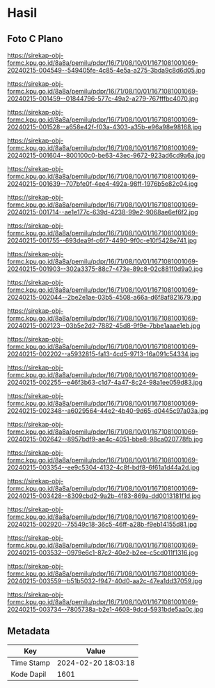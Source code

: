 # Hasil

## Foto C Plano

https://sirekap-obj-formc.kpu.go.id/8a8a/pemilu/pdpr/16/71/08/10/01/1671081001069-20240215-004549--549405fe-4c85-4e5a-a275-3bda9c8d6d05.jpg

https://sirekap-obj-formc.kpu.go.id/8a8a/pemilu/pdpr/16/71/08/10/01/1671081001069-20240215-001459--01844796-577c-49a2-a279-767fffbc4070.jpg

https://sirekap-obj-formc.kpu.go.id/8a8a/pemilu/pdpr/16/71/08/10/01/1671081001069-20240215-001528--a658e42f-f03a-4303-a35b-e96a98e98168.jpg

https://sirekap-obj-formc.kpu.go.id/8a8a/pemilu/pdpr/16/71/08/10/01/1671081001069-20240215-001604--800100c0-be63-43ec-9672-923ad6cd9a6a.jpg

https://sirekap-obj-formc.kpu.go.id/8a8a/pemilu/pdpr/16/71/08/10/01/1671081001069-20240215-001639--707bfe0f-4ee4-492a-98ff-1976b5e82c04.jpg

https://sirekap-obj-formc.kpu.go.id/8a8a/pemilu/pdpr/16/71/08/10/01/1671081001069-20240215-001714--ae1e177c-639d-4238-99e2-9068ae6ef6f2.jpg

https://sirekap-obj-formc.kpu.go.id/8a8a/pemilu/pdpr/16/71/08/10/01/1671081001069-20240215-001755--693dea9f-c6f7-4490-9f0c-e10f5428e741.jpg

https://sirekap-obj-formc.kpu.go.id/8a8a/pemilu/pdpr/16/71/08/10/01/1671081001069-20240215-001903--302a3375-88c7-473e-89c8-02c881f0d9a0.jpg

https://sirekap-obj-formc.kpu.go.id/8a8a/pemilu/pdpr/16/71/08/10/01/1671081001069-20240215-002044--2be2e1ae-03b5-4508-a66a-d6f8af821679.jpg

https://sirekap-obj-formc.kpu.go.id/8a8a/pemilu/pdpr/16/71/08/10/01/1671081001069-20240215-002123--03b5e2d2-7882-45d8-9f9e-7bbe1aaae1eb.jpg

https://sirekap-obj-formc.kpu.go.id/8a8a/pemilu/pdpr/16/71/08/10/01/1671081001069-20240215-002202--a5932815-fa13-4cd5-9713-16a091c54334.jpg

https://sirekap-obj-formc.kpu.go.id/8a8a/pemilu/pdpr/16/71/08/10/01/1671081001069-20240215-002255--e46f3b63-c1d7-4a47-8c24-98a1ee059d83.jpg

https://sirekap-obj-formc.kpu.go.id/8a8a/pemilu/pdpr/16/71/08/10/01/1671081001069-20240215-002348--a6029564-44e2-4b40-9d65-d0445c97a03a.jpg

https://sirekap-obj-formc.kpu.go.id/8a8a/pemilu/pdpr/16/71/08/10/01/1671081001069-20240215-002642--8957bdf9-ae4c-4051-bbe8-98ca020778fb.jpg

https://sirekap-obj-formc.kpu.go.id/8a8a/pemilu/pdpr/16/71/08/10/01/1671081001069-20240215-003354--ee9c5304-4132-4c8f-bdf8-6f61a1d44a2d.jpg

https://sirekap-obj-formc.kpu.go.id/8a8a/pemilu/pdpr/16/71/08/10/01/1671081001069-20240215-003428--8309cbd2-9a2b-4f83-869a-dd0013181f1d.jpg

https://sirekap-obj-formc.kpu.go.id/8a8a/pemilu/pdpr/16/71/08/10/01/1671081001069-20240215-002920--75549c18-36c5-46ff-a28b-f9eb14155d81.jpg

https://sirekap-obj-formc.kpu.go.id/8a8a/pemilu/pdpr/16/71/08/10/01/1671081001069-20240215-003532--0979e6c1-87c2-40e2-b2ee-c5cd011f1316.jpg

https://sirekap-obj-formc.kpu.go.id/8a8a/pemilu/pdpr/16/71/08/10/01/1671081001069-20240215-003559--b51b5032-f947-40d0-aa2c-47ea1dd37059.jpg

https://sirekap-obj-formc.kpu.go.id/8a8a/pemilu/pdpr/16/71/08/10/01/1671081001069-20240215-003734--7805738a-b2e1-4608-9dcd-5931bde5aa0c.jpg


## Metadata

| Key        | Value               |
| ---------- | ------------------- |
| Time Stamp | 2024-02-20 18:03:18 |
| Kode Dapil | 1601                |



